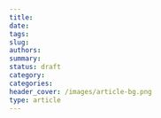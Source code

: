```yaml
---
title:
date:
tags:
slug:
authors:
summary:
status: draft
category:
categories:
header_cover: /images/article-bg.png
type: article
---
```

